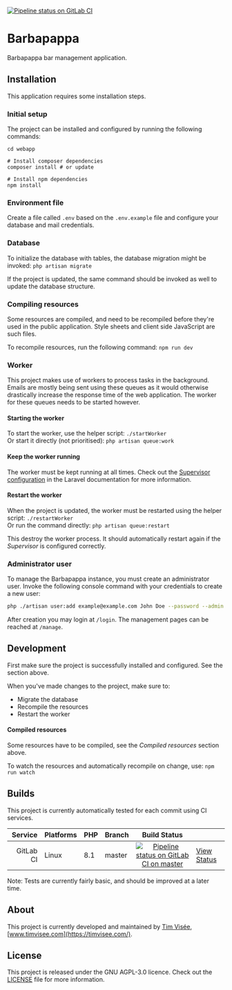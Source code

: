 [![Pipeline status on GitLab CI][pipeline-badge]][pipeline-link]

# Barbapappa
Barbapappa bar management application.

## Installation
This application requires some installation steps.

### Initial setup
The project can be installed and configured by running the following commands:
```
cd webapp

# Install composer dependencies
composer install # or update

# Install npm dependencies
npm install
```

### Environment file
Create a file called `.env` based on the `.env.example` file and configure 
your database and mail credentials.

### Database
To initialize the database with tables, the database migration might be invoked:
`php artisan migrate`

If the project is updated, the same command should be invoked as well to update the database structure.

### Compiling resources
Some resources are compiled, and need to be recompiled before they're used in the public application.
Style sheets and client side JavaScript are such files.

To recompile resources, run the following command: `npm run dev`

### Worker
This project makes use of workers to process tasks in the background.
Emails are mostly being sent using these queues as it would otherwise drastically
increase the response time of the web application.
The worker for these queues needs to be started however.

#### Starting the worker
To start the worker, use the helper script: `./startWorker`  
Or start it directly (not prioritised): `php artisan queue:work`

#### Keep the worker running
The worker must be kept running at all times.
Check out the [Supervisor configuration](https://laravel.com/docs/5.4/queues#supervisor-configuration)
in the Laravel documentation for more information.

#### Restart the worker
When the project is updated, the worker must be restarted using the helper script: `./restartWorker`  
Or run the command directly: `php artisan queue:restart`

This destroy the worker process.
It should automatically restart again if the _Supervisor_ is configured correctly.

### Administrator user
To manage the Barbapappa instance, you must create an administrator user. Invoke
the following console command with your credentials to create a new user:

```bash
php ./artisan user:add example@example.com John Doe --password --admin
```

After creation you may login at `/login`. The management pages can be reached at
`/manage`.

## Development
First make sure the project is successfully installed and configured.
See the section above.

When you've made changes to the project, make sure to:
- Migrate the database
- Recompile the resources
- Restart the worker

#### Compiled resources
Some resources have to be compiled, see the _Compiled resources_ section above.

To watch the resources and automatically recompile on change, use: `npm run watch`

## Builds
This project is currently automatically tested for each commit using CI services.

|Service|Platforms|PHP|Branch|Build Status| |
|---:|:---|:---|:---|:---:|:---|
|GitLab CI|Linux|8.1|master|[![Pipeline status on GitLab CI on master][pipeline-badge]][pipeline-link]|[View Status][pipeline-link]|

Note: Tests are currently fairly basic, and should be improved at a later time.

## About
This project is currently developed and maintained by [Tim Visée](https://github.com/timvisee), [www.timvisee.com](https://timvisee.com/).

## License
This project is released under the GNU AGPL-3.0 licence.
Check out the [LICENSE](LICENSE) file for more information.

[pipeline-badge]: https://gitlab.com/timvisee/barbapappa/badges/master/pipeline.svg
[pipeline-link]: https://gitlab.com/timvisee/barbapappa/pipelines
